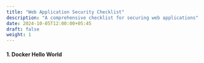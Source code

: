 ```yaml
---
title: "Web Application Security Checklist"
description: "A comprehensive checklist for securing web applications"
date: 2024-10-05T12:00:00+05:45
draft: false
weight: 1
---
```


#### 1. Docker Hello World


